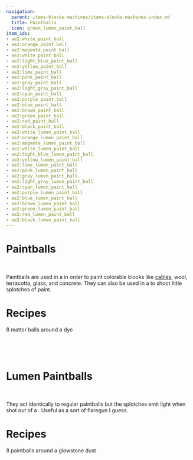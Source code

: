 ```yaml
---
navigation:
  parent: items-blocks-machines/items-blocks-machines-index.md
  title: Paintballs
  icon: green_lumen_paint_ball
item_ids:
- ae2:white_paint_ball
- ae2:orange_paint_ball
- ae2:magenta_paint_ball
- ae2:white_paint_ball
- ae2:light_blue_paint_ball
- ae2:yellow_paint_ball
- ae2:lime_paint_ball
- ae2:pink_paint_ball
- ae2:gray_paint_ball
- ae2:light_gray_paint_ball
- ae2:cyan_paint_ball
- ae2:purple_paint_ball
- ae2:blue_paint_ball
- ae2:brown_paint_ball
- ae2:green_paint_ball
- ae2:red_paint_ball
- ae2:black_paint_ball
- ae2:white_lumen_paint_ball
- ae2:orange_lumen_paint_ball
- ae2:magenta_lumen_paint_ball
- ae2:white_lumen_paint_ball
- ae2:light_blue_lumen_paint_ball
- ae2:yellow_lumen_paint_ball
- ae2:lime_lumen_paint_ball
- ae2:pink_lumen_paint_ball
- ae2:gray_lumen_paint_ball
- ae2:light_gray_lumen_paint_ball
- ae2:cyan_lumen_paint_ball
- ae2:purple_lumen_paint_ball
- ae2:blue_lumen_paint_ball
- ae2:brown_lumen_paint_ball
- ae2:green_lumen_paint_ball
- ae2:red_lumen_paint_ball
- ae2:black_lumen_paint_ball
---
```

# Paintballs
<ItemImage id="white_paint_ball" scale="4" />   <ItemImage id="orange_paint_ball" scale="4" />   <ItemImage id="green_paint_ball" scale="4" />
   <ItemImage id="blue_paint_ball" scale="4" />   <ItemImage id="red_paint_ball" scale="4" />

Paintballs are used in a <ItemLink id="color_applicator"/> in order to paint colorable blocks like [cables](cables.md),
wool, terracotta, glass, and concrete. They can also be used in a <ItemLink id="matter_cannon" /> to shoot little splotches of paint.

# Recipes

8 matter balls around a dye

<RecipeFor id="white_paint_ball" />   <RecipeFor id="orange_paint_ball" />   <RecipeFor id="green_paint_ball" />

<RecipeFor id="blue_paint_ball" />   <RecipeFor id="red_paint_ball" />   <RecipeFor id="black_paint_ball" />

# Lumen Paintballs
<ItemImage id="white_lumen_paint_ball" scale="4" />   <ItemImage id="orange_lumen_paint_ball" scale="4" />   <ItemImage id="green_lumen_paint_ball" scale="4" />
   <ItemImage id="blue_lumen_paint_ball" scale="4" />   <ItemImage id="red_lumen_paint_ball" scale="4" />

They act identically to regular paintballs but the splotches emit light when shot out of a <ItemLink id="matter_cannon" />.
Useful as a sort of flaregun I guess.

# Recipes

8 paintballs around a glowstone dust

<RecipeFor id="white_lumen_paint_ball" />   <RecipeFor id="orange_lumen_paint_ball" />   <RecipeFor id="green_lumen_paint_ball" />

<RecipeFor id="blue_lumen_paint_ball" />   <RecipeFor id="red_lumen_paint_ball" />   <RecipeFor id="black_lumen_paint_ball" />


